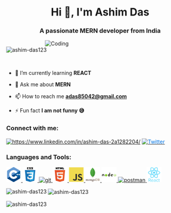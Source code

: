 <h1 align="center">Hi 👋, I'm Ashim Das</h1>
<h3 align="center">A passionate MERN developer from India</h3>
<img align="right" alt="Coding" width="400" src="https://raw.githubusercontent.com/TheDudeThatCode/TheDudeThatCode/master/Assets/Developer.gif">
<p align="left"> <img src="https://komarev.com/ghpvc/?username=ashim-das123&label=Profile%20views&color=0e75b6&style=flat" alt="ashim-das123" /> </p>

<p align="left"> <a href="https://twitter.com/ashimdas_48" target="blank"><img src="https://img.shields.io/twitter/follow/?logo=twitter&style=for-the-badge" alt="" /></a> </p>

- 🌱 I’m currently learning **REACT**

- 💬 Ask me about **MERN**

- 📫 How to reach me **adas85042@gmail.com**

- ⚡ Fun fact **I am not funny 😅**

<h3 align="left">Connect with me:</h3>

<p align="left">
<a href="https://www.linkedin.com/in/ashim-das-2a1282204/" target="blank"><img align="center" src="https://raw.githubusercontent.com/rahuldkjain/github-profile-readme-generator/master/src/images/icons/Social/linked-in-alt.svg" alt="https://www.linkedin.com/in/ashim-das-2a1282204/" height="30" width="40" /></a>
<!-- <a href="https://twitter.com/ashimdas_48" target="blank">
    <img align="center" src="http://i.imgur.com/wWzX9uB.png" alt="Twitter" height="30" width="40" />
  </a> -->
    <a href="https://twitter.com/ashimdas_48" target="blank">
    <img align="center" src="http://i.imgur.com/wWzX9uB.png" alt="Twitter" height="30" width="40" style="color: #0074E4;" />
</a>

</p>

<h3 align="left">Languages and Tools:</h3>
<p align="left"> <a href="https://www.w3schools.com/cpp/" target="_blank" rel="noreferrer"> <img src="https://raw.githubusercontent.com/devicons/devicon/master/icons/cplusplus/cplusplus-original.svg" alt="cplusplus" width="40" height="40"/> </a> <a href="https://www.w3schools.com/css/" target="_blank" rel="noreferrer"> <img src="https://raw.githubusercontent.com/devicons/devicon/master/icons/css3/css3-original-wordmark.svg" alt="css3" width="40" height="40"/> </a> <a href="https://git-scm.com/" target="_blank" rel="noreferrer"> <img src="https://www.vectorlogo.zone/logos/git-scm/git-scm-icon.svg" alt="git" width="40" height="40"/> </a> <a href="https://www.w3.org/html/" target="_blank" rel="noreferrer"> <img src="https://raw.githubusercontent.com/devicons/devicon/master/icons/html5/html5-original-wordmark.svg" alt="html5" width="40" height="40"/> </a> <a href="https://developer.mozilla.org/en-US/docs/Web/JavaScript" target="_blank" rel="noreferrer"> <img src="https://raw.githubusercontent.com/devicons/devicon/master/icons/javascript/javascript-original.svg" alt="javascript" width="40" height="40"/> </a> <a href="https://www.mongodb.com/" target="_blank" rel="noreferrer"> <img src="https://raw.githubusercontent.com/devicons/devicon/master/icons/mongodb/mongodb-original-wordmark.svg" alt="mongodb" width="40" height="40"/> </a> <a href="https://nodejs.org" target="_blank" rel="noreferrer"> <img src="https://raw.githubusercontent.com/devicons/devicon/master/icons/nodejs/nodejs-original-wordmark.svg" alt="nodejs" width="40" height="40"/> </a> <a href="https://postman.com" target="_blank" rel="noreferrer"> <img src="https://www.vectorlogo.zone/logos/getpostman/getpostman-icon.svg" alt="postman" width="40" height="40"/> </a> <a href="https://reactjs.org/" target="_blank" rel="noreferrer"> <img src="https://raw.githubusercontent.com/devicons/devicon/master/icons/react/react-original-wordmark.svg" alt="react" width="40" height="40"/> </a> </p>

<p><img align="left" src="https://github-readme-stats.vercel.app/api/top-langs?username=ashim-das123&show_icons=true&locale=en&layout=compact" alt="ashim-das123" /></p>

<p>&nbsp;<img align="center" src="https://github-readme-stats.vercel.app/api?username=ashim-das123&show_icons=true&locale=en" alt="ashim-das123" /></p>

<p><img align="center" src="https://github-readme-streak-stats.herokuapp.com/?user=ashim-das123&" alt="ashim-das123" /></p>
